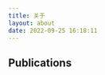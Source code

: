 ```yaml
---
title: 关于
layout: about
date: 2022-09-25 16:18:11
---
```


<h2>Publications</h2>
<ul id="my-works" style="list-style-type: none"></ul>
<script type="text/javascript">
    fetch('/assets/record.json').then(response => response.json()).then(json => {
        for (const [i, work] of json['activities-summary'].works.group.entries()) {
            const item = document.createElement('li');
            const contributors = work['work-summary'][0].contributors.contributor;
            const authorSet = new Set();
            if (contributors != null) {
                for (const contributor of contributors) {
                    if (contributor['credit-name'].value == `${json.person.name["given-names"].value} ${json.person.name["family-name"].value}`) {
                        authorSet.add(`<span style="font-weight: bold">${contributor['credit-name'].value}</span>`);
                    } else {
                       authorSet.add(contributor['credit-name'].value);
                    }
                }
            }
            let citationButton = '';
            if (work["work-summary"][0].citation != null) {
                citationButton = `<a onclick="navigator.clipboard.writeText('${work["work-summary"][0].citation["citation-value"].replace(/(\r\n|\n|\r)/gm, "")}')"><i class="fa-solid fa-quote-right"></i></a>`;
            }
            item.innerHTML = `
                <div style="display: flex; flex-direction: column; justify-content: flex-start; align-items: left">
                    <div style="display: flex; flex-direction: row; justify-content: space-between; align-items: center">
                        <h3>${i + 1}. <a class="publication-item-link" href="${work['work-summary'][0]['external-ids']['external-id'][0]['external-id-url'].value}" target="_blank">${work['work-summary'][0].title.title.value}</a></h3>
                        <span style="justify-self: flex-end">${work["work-summary"][0]["publication-date"].year.value}.${work["work-summary"][0]["publication-date"].month.value}</span>
                    </div>
                    <div style="display: flex; flex-direction: row; justify-content: space-between; align-items: center">
                        <div style="display: flex; flex-direction: column; justify-content: flex-start; align-items: left">
                            <div>${Array.from(authorSet).join(', ')}</div>
                            <div style="display: flex; flex-direction: row; justify-content: left; align-items: center">
                                <span style="font-style: italic; font-weight: bold">${work["work-summary"][0]["journal-title"].value}</span>
                            </div>
                        </div>
                        ${citationButton}
                    </div>
                </div>
            `;
            document.getElementById('my-works').appendChild(item);
        }
    });
</script>